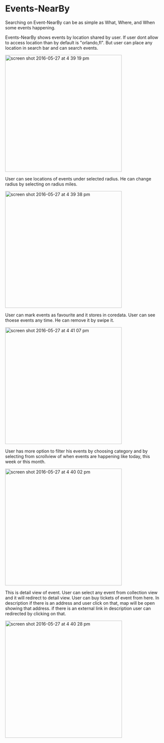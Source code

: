 # Events-NearBy
Searching on Event-NearBy can be as simple as What, Where, and When some events happening.

Events-NearBy shows events by location shared by user. If user dont allow to access location than by default is "orlando,fl".
But user can place any location in search bar and can search events.

<img width="376" alt="screen shot 2016-05-27 at 4 39 19 pm" src="https://cloud.githubusercontent.com/assets/17104174/15620706/ed134b74-2429-11e6-9e30-5d29d813836c.png">

User can see locations of events under selected radius. He can change radius by selecting on radius miles.

<img width="376" alt="screen shot 2016-05-27 at 4 39 38 pm" src="https://cloud.githubusercontent.com/assets/17104174/15620709/f002867e-2429-11e6-8a1d-571d9306f23b.png">

User can mark events as favourite and it stores in coredata. User can see thoese events any time. He can remove it by swipe it.

<img width="376" alt="screen shot 2016-05-27 at 4 41 07 pm" src="https://cloud.githubusercontent.com/assets/17104174/15620715/f6bd0ab6-2429-11e6-8134-f697ab85fdf9.png">

User has more option to filter his events by choosing category and by selecting from scrollview of when events are happening like today, this week or this month.

<img width="376" alt="screen shot 2016-05-27 at 4 40 02 pm" src="https://cloud.githubusercontent.com/assets/17104174/15620716/f8f73af4-2429-11e6-9fc1-f368139d6156.png">

This is detail view of event. User can select any event from collection view and it will redirect to detail view. User can buy tickets of event from here. In description if there is an address and user click on that, map will be open showing that address. if there is an external link in description user can redirected by clicking on that.

<img width="377" alt="screen shot 2016-05-27 at 4 40 28 pm" src="https://cloud.githubusercontent.com/assets/17104174/15620719/fafa3f86-2429-11e6-8366-5f94c1bcbef5.png">
